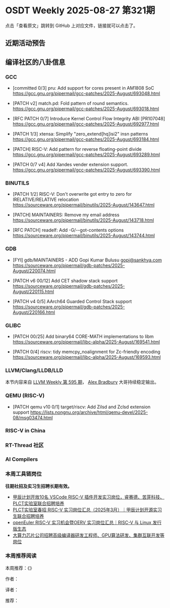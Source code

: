 # OSDT Weekly 2025-08-27 第321期

点击「查看原文」跳转到 GitHub 上对应文件，链接就可以点击了。

## 近期活动预告

## 编译社区的八卦信息

### GCC

- [committed 0/3] pru: Add support for cores present in AM1808 SoC
  https://gcc.gnu.org/pipermail/gcc-patches/2025-August/693048.html

- [PATCH v2] match.pd: Fold pattern of round semantics.
  https://gcc.gnu.org/pipermail/gcc-patches/2025-August/693018.html

- [RFC PATCH 0/7] Introduce Kernel Control Flow Integrity ABI [PR107048]
  https://gcc.gnu.org/pipermail/gcc-patches/2025-August/692977.html

- [PATCH 1/3] xtensa: Simplify "zero_extend[hq]isi2" insn patterns
  https://gcc.gnu.org/pipermail/gcc-patches/2025-August/693184.html

- [PATCH] RISC-V: Add pattern for reverse floating-point divide
  https://gcc.gnu.org/pipermail/gcc-patches/2025-August/693289.html

- [PATCH 0/7 v4] Add Xandes vender extension support.
  https://gcc.gnu.org/pipermail/gcc-patches/2025-August/693390.html

### BINUTILS

- [PATCH 1/2] RISC-V: Don't overwrite got entry to zero for IRELATIVE/RELATIVE relocation
  https://sourceware.org/pipermail/binutils/2025-August/143647.html

- [PATCH] MAINTAINERS: Remove my email address
  https://sourceware.org/pipermail/binutils/2025-August/143718.html

- [RFC PATCH] readelf: Add -G/--got-contents options
  https://sourceware.org/pipermail/binutils/2025-August/143744.html

### GDB

- [FYI] gdb/MAINTAINERS - ADD Gopi Kumar Bulusu gopi@sankhya.com
  https://sourceware.org/pipermail/gdb-patches/2025-August/220074.html

- [PATCH v6 00/12] Add CET shadow stack support
  https://sourceware.org/pipermail/gdb-patches/2025-August/220115.html

- [PATCH v4 0/5] AArch64 Guarded Control Stack support
  https://sourceware.org/pipermail/gdb-patches/2025-August/220166.html

### GLIBC

- [PATCH 00/25] Add binary64 CORE-MATH implementations to libm
  https://sourceware.org/pipermail/libc-alpha/2025-August/169541.html

- [PATCH 0/4] riscv: tidy memcpy_noalignment for Zc-friendly encoding
  https://sourceware.org/pipermail/libc-alpha/2025-August/169593.html

### LLVM/Clang/LLDB/LLD

本节内容来自 [LLVM Weekly 第 595 期](http://llvmweekly.org/issue/595)，
[Alex Bradbury](https://www.linkedin.com/in/alex-bradbury/) 大哥持续稳定输出。

### QEMU (RISC-V)

- [PATCH qemu v10 0/1] target/riscv: Add Zilsd and Zclsd extension support
  https://lists.nongnu.org/archive/html/qemu-devel/2025-08/msg03474.html

### RISC-V in China

### RT-Thread 社区

### AI Compilers

### 本周工具链岗位

**往期社招及实习生招聘长期有效。**

- [甲辰计划开放10名 VSCode RISC-V 插件开发实习岗位，睿赛德、苦芽科技、PLCT实验室联合招聘培养](https://mp.weixin.qq.com/s/zbMmsuAb3_XwBByTdKYM-Q)
- [PLCT实验室春招 RISC-V 实习岗位汇总（2025年3月）｜甲辰计划开源实习生联合招聘培养](https://mp.weixin.qq.com/s/no5v_YeGI3LUE7mYv5wUpQ)
- [openEuler RISC-V 实习机会暨OERV 实习岗位汇总｜RISC-V 与 Linux 发行版生态](https://mp.weixin.qq.com/s/87XEhORtte_iTTZqjinX2g)
- [大算力芯片公司招聘高级编译器研发工程师、GPU算法研发、集群互联开发等岗位](https://mp.weixin.qq.com/s/ONoNJ5jZmL794AdtlHrDuQ)

### 本周推荐阅读

本周推荐：《》

作者：

译者：

推荐：

